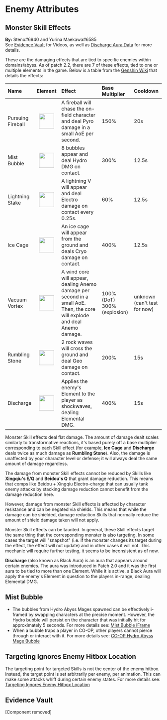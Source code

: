 # Enemy Attributes

## Monster Skill Effects

**By:** Steno\#6940 and Yurina Maekawa#6585  
See [Evidence Vault](../../evidence/combat-mechanics/enemy-mechanics/enemy-attributes.md#in-depth-look-at-monster-skill-effects-in-domains-abyss) for Videos, as well as [Discharge Aura Data](../../evidence/combat-mechanics/enemy-mechanics/enemy-attributes.md#black-aura-data) for more details.

These are the damaging effects that are tied to specific enemies within domains/abyss. As of patch 2.2, there are 7 of these effects, tied to one or multiple elements in the game. Below is a table from the [Genshin Wiki](https://genshin-impact.fandom.com/wiki/Auras) that details the effects:

| Name              |                       Element                        | Effect                                                                                                                      | Base Multiplier               | Cooldown                       |
| :---------------- | :--------------------------------------------------: | :-------------------------------------------------------------------------------------------------------------------------- | :---------------------------- | :----------------------------- |
| Pursuing Fireball |  <img src="/img/elements/pyro.png" width="48"/>   | A fireball will chase the on-field character and deal Pyro damage in a small AoE per second.                                | 150%                          | 20s                            |
| Mist Bubble       |  <img src="/img/elements/hydro.png" width="48"/>  | 8 bubbles appear and deal Hydro DMG on contact.                                                                             | 300%                          | 12.5s                          |
| Lightning Stake   | <img src="/img/elements/electro.png" width="48"/> | A lightning V will appear and deal Electro damage on contact every 0.25s.                                                   | 60%                           | 12.5s                          |
| Ice Cage          |  <img src="/img/elements/cryo.png" width="48"/>   | An ice cage will appear from the ground and deals Cryo damage on contact.                                                   | 400%                          | 12.5s                          |
| Vacuum Vortex     |  <img src="/img/elements/anemo.png" width="48"/>  | A wind core will appear, dealing Anemo damage per second in a small AoE. Then, the core will explode and deal Anemo damage. | 100%\(DoT\) 300%\(explosion\) | unknown \(can't test for now\) |
| Rumbling Stone    |   <img src="/img/elements/geo.png" width="48"/>   | 2 rock waves will cross the ground and deal Geo damage on contact.                                                          | 200%                          | 15s                            |
| Discharge         |  <img src="/img/aura_discharge.png" width="48"/>  | Applies the enemy's Element to the player as shockwaves, dealing Elemental DMG.                                             | 400%                          | 15s                            |

Monster Skill effects deal flat damage. The amount of damage dealt scales similarly to transformative reactions, it's based purely off a base multiplier corresponding to each Skill effect \(for example, **Ice Cage** and **Discharge** deals twice as much damage as **Rumbling Stone**\). Also, the damage is unaffected by your character level or defense; it will always deal the same amount of damage regardless.

The damage from monster Skill effects cannot be reduced by Skills like **Xingqiu's E/Q** and **Beidou's Q** that grant damage reduction. This means that comps like Beidou + Xingqiu Electro-charge that can usually tank enemy attacks by stacking damage reduction cannot benefit from the damage reduction here.

However, damage from monster Skill effects is affected by character resistance and can be negated via shields. This means that while the damage can be shielded, damage reduction Skills that normally reduce the amount of shield damage taken will not apply.

Monster Skill effects can be taunted. In general, these Skill effects target the same thing that the corresponding monster is also targeting. In some cases the target will "snapshot" \(i.e. if the monster changes its target during the effect, the effect will not update\) and in other cases it will not. This mechanic will require further testing, it seems to be inconsistent as of now.

**Discharge** (also known as Black Aura) is an aura that appears around certain enemies. The aura was introduced in Patch 2.0 and it was the first aura to be tied to more than one Element. While it is active, a Black Aura will apply the enemy's Element in question to the players in-range, dealing Elemental DMG.

## Mist Bubble

* The bubbles from Hydro Abyss Mages spawned can be effectively i-framed by swapping characters at the precise moment. However, the Hydro bubble will persist on the character that was initially hit for approximately 5 seconds. For more details see: [Mist Bubble iFrame](../../evidence/combat-mechanics/enemy-mechanics/enemy-attributes.md#mist-bubble-iframe)
* When a bubble traps a player in CO-OP, other players cannot pierce through or interact with it. For more details see: [CO-OP Hydro Abyss Mage Bubble](../../evidence/combat-mechanics/enemy-mechanics/enemy-attributes.md#co-op-hydro-abyss-mage-bubble)

## Targeting Ignores Enemy Hitbox Location

The targeting point for targeted Skills is not the center of the enemy hitbox. Instead, the target point is set arbitrarily per enemy, per animation. This can make some attacks whiff during certain enemy states. For more details see: [Targeting Ignores Enemy Hitbox Location](../../evidence/combat-mechanics/enemy-mechanics/enemy-attributes.md#targeting-ignores-enemy-hitbox-location)

## Evidence Vault

[Component removed]